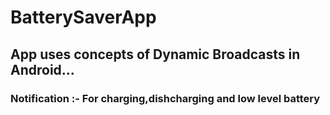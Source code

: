 # BatterySaverApp
## App uses concepts of Dynamic Broadcasts in Android...
### Notification :- For charging,dishcharging and low level battery
